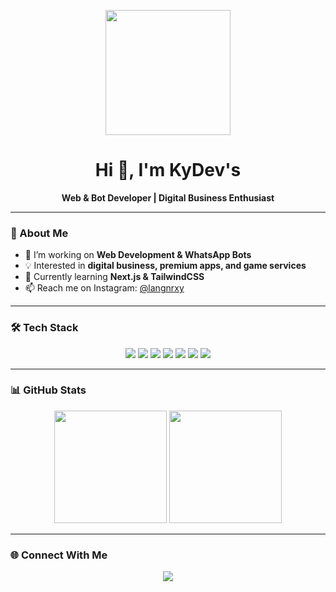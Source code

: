 <p align="center">
  <img src="https://raw.githubusercontent.com/kydev-tech/kydev-tech/main/1.png" width="200"/>
</p>

<h1 align="center">Hi 👋, I'm KyDev's</h1>
<p align="center">
  <b>Web & Bot Developer | Digital Business Enthusiast</b>
</p>

---

### 🚀 About Me
- 🔭 I’m working on **Web Development & WhatsApp Bots**  
- 💡 Interested in **digital business, premium apps, and game services**  
- 🌱 Currently learning **Next.js & TailwindCSS**  
- 📫 Reach me on Instagram: [@langnrxy](https://instagram.com/langnrxy)  

---

### 🛠 Tech Stack
<p align="center">
  <img src="https://img.shields.io/badge/HTML5-E34F26?style=for-the-badge&logo=html5&logoColor=white"/>
  <img src="https://img.shields.io/badge/CSS3-1572B6?style=for-the-badge&logo=css3&logoColor=white"/>
  <img src="https://img.shields.io/badge/JavaScript-F7DF1E?style=for-the-badge&logo=javascript&logoColor=black"/>
  <img src="https://img.shields.io/badge/PHP-777BB4?style=for-the-badge&logo=php&logoColor=white"/>
  <img src="https://img.shields.io/badge/Laravel-FF2D20?style=for-the-badge&logo=laravel&logoColor=white"/>
  <img src="https://img.shields.io/badge/Tailwind_CSS-38B2AC?style=for-the-badge&logo=tailwind-css&logoColor=white"/>
  <img src="https://img.shields.io/badge/Next.js-000000?style=for-the-badge&logo=next.js&logoColor=white"/>
</p>

---

### 📊 GitHub Stats
<p align="center">
  <img src="https://github-readme-stats.vercel.app/api?username=kydev-tech&show_icons=true&theme=radical" height="180"/>
  <img src="https://github-readme-stats.vercel.app/api/top-langs/?username=kydev-tech&layout=compact&theme=radical" height="180"/>
</p>

---

### 🌐 Connect With Me
<p align="center">
  <a href="https://instagram.com/langnrxy">
    <img src="https://img.shields.io/badge/Instagram-E4405F?style=for-the-badge&logo=instagram&logoColor=white"/>
  </a>
</p>

